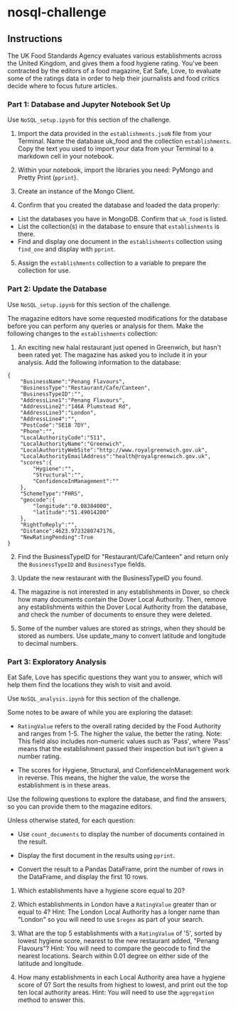 # nosql-challenge

## Instructions
The UK Food Standards Agency evaluates various establishments across the United Kingdom, and gives them a food hygiene rating. You've been contracted by the editors of a food magazine, Eat Safe, Love, to evaluate some of the ratings data in order to help their journalists and food critics decide where to focus future articles.

### Part 1: Database and Jupyter Notebook Set Up
Use ```NoSQL_setup.ipynb``` for this section of the challenge.

1. Import the data provided in the ```establishments.jsoN``` file from your Terminal. Name the database uk_food and the collection ```establishments```. Copy the text you used to import your data from your Terminal to a markdown cell in your notebook.

2. Within your notebook, import the libraries you need: PyMongo and Pretty Print (```pprint```).

3. Create an instance of the Mongo Client.

4. Confirm that you created the database and loaded the data properly:

  * List the databases you have in MongoDB. Confirm that ```uk_food``` is listed.
  * List the collection(s) in the database to ensure that ```establishments``` is there.
  * Find and display one document in the ```establishments``` collection using ```find_one``` and display with ```pprint```.
  
5. Assign the ```establishments``` collection to a variable to prepare the collection for use.

### Part 2: Update the Database
Use ```NoSQL_setup.ipynb``` for this section of the challenge.

The magazine editors have some requested modifications for the database before you can perform any queries or analysis for them. Make the following changes to the ```establishments``` collection:

1. An exciting new halal restaurant just opened in Greenwich, but hasn't been rated yet. The magazine has asked you to include it in your analysis. Add the following information to the database:

```
{
    "BusinessName":"Penang Flavours",
    "BusinessType":"Restaurant/Cafe/Canteen",
    "BusinessTypeID":"",
    "AddressLine1":"Penang Flavours",
    "AddressLine2":"146A Plumstead Rd",
    "AddressLine3":"London",
    "AddressLine4":"",
    "PostCode":"SE18 7DY",
    "Phone":"",
    "LocalAuthorityCode":"511",
    "LocalAuthorityName":"Greenwich",
    "LocalAuthorityWebSite":"http://www.royalgreenwich.gov.uk",
    "LocalAuthorityEmailAddress":"health@royalgreenwich.gov.uk",
    "scores":{
        "Hygiene":"",
        "Structural":"",
        "ConfidenceInManagement":""
    },
    "SchemeType":"FHRS",
    "geocode":{
        "longitude":"0.08384000",
        "latitude":"51.49014200"
    },
    "RightToReply":"",
    "Distance":4623.9723280747176,
    "NewRatingPending":True
}
```

2. Find the BusinessTypeID for "Restaurant/Cafe/Canteen" and return only the ```BusinessTypeID``` and ```BusinessType``` fields.

3. Update the new restaurant with the BusinessTypeID you found.

4. The magazine is not interested in any establishments in Dover, so check how many documents contain the Dover Local Authority. Then, remove any establishments within the Dover Local Authority from the database, and check the number of documents to ensure they were deleted.

5. Some of the number values are stored as strings, when they should be stored as numbers. Use update_many to convert latitude and longitude to decimal numbers.

### Part 3: Exploratory Analysis
Eat Safe, Love has specific questions they want you to answer, which will help them find the locations they wish to visit and avoid.

Use ```NoSQL_analysis.ipynb``` for this section of the challenge.

Some notes to be aware of while you are exploring the dataset:

  * ```RatingValue``` refers to the overall rating decided by the Food Authority and ranges from 1-5. The higher the value, the better the rating. 
    Note: This field also includes non-numeric values such as 'Pass', where 'Pass' means that the establishment passed their inspection but isn't given a number rating.

  * The scores for Hygiene, Structural, and ConfidenceInManagement work in reverse. This means, the higher the value, the worse the establishment is in these areas.

Use the following questions to explore the database, and find the answers, so you can provide them to the magazine editors.

Unless otherwise stated, for each question:

  * Use ```count_documents``` to display the number of documents contained in the result.

  * Display the first document in the results using ```pprint```.

  * Convert the result to a Pandas DataFrame, print the number of rows in the DataFrame, and display the first 10 rows.

1. Which establishments have a hygiene score equal to 20?

2. Which establishments in London have a ```RatingValue``` greater than or equal to 4?
   Hint: The London Local Authority has a longer name than "London" so you will need to use ```$regex``` as part of your search.

3. What are the top 5 establishments with a ```RatingValue``` of '5', sorted by lowest hygiene score, nearest to the new restaurant added, "Penang Flavours"?
   Hint: You will need to compare the geocode to find the nearest locations. Search within 0.01 degree on either side of the latitude and longitude.

4. How many establishments in each Local Authority area have a hygiene score of 0? Sort the results from highest to lowest, and print out the top ten local authority areas.
   Hint: You will need to use the ```aggregation``` method to answer this.
